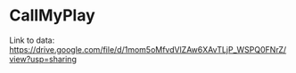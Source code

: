 # CallMyPlay

Link to data: https://drive.google.com/file/d/1mom5oMfvdVlZAw6XAvTLjP_WSPQ0FNrZ/view?usp=sharing
